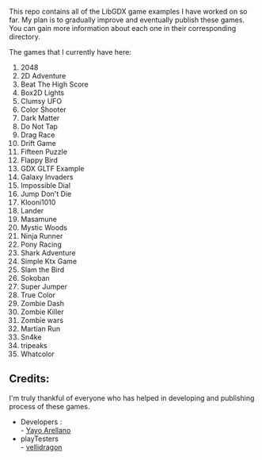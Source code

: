 This repo contains all of the LibGDX game examples I have worked on so far. My plan is to gradually
improve and eventually publish these games. You can gain more information about each one in their
corresponding directory.

The games that I currently have here:
<ol>
    <li>2048</li>
    <li>2D Adventure</li>
    <li>Beat The High Score</li>
    <li>Box2D Lights</li>
    <li>Clumsy UFO</li>
    <li>Color Shooter</li>
    <li>Dark Matter</li>
    <li>Do Not Tap</li>
    <li>Drag Race</li>
    <li>Drift Game</li>
    <li>Fifteen Puzzle</li>
    <li>Flappy Bird</li>
    <li>GDX GLTF Example</li>
    <li>Galaxy Invaders</li>
    <li>Impossible Dial</li>
    <li>Jump Don't Die</li>
    <li>Klooni1010</li>
    <li>Lander</li>
    <li>Masamune</li>
    <li>Mystic Woods</li>
    <li>Ninja Runner</li>
    <li>Pony Racing</li>
    <li>Shark Adventure</li>
    <li>Simple Ktx Game</li>
    <li>Slam the Bird</li>
    <li>Sokoban</li>
    <li>Super Jumper</li>
    <li>True Color</li>
    <li>Zombie Dash</li>
    <li>Zombie Killer</li>
    <li>Zombie wars</li>
    <li>Martian Run</li>
    <li>Sn4ke</li>
    <li>tripeaks</li>
    <li>Whatcolor</li>

</ol>

## Credits:

I'm truly thankful of everyone who has helped in developing and publishing process of these games.

<ul>
<li>Developers :</li>
- <a href="https://www.youtube.com/@YayoArellano">Yayo Arellano</a>
<li>playTesters</li>
- <a href="https://itch.io/profile/vellidragon">vellidragon</a>
</ul>
